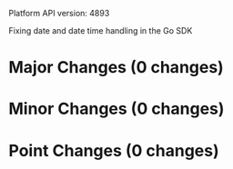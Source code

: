 Platform API version: 4893


Fixing date and date time handling in the Go SDK

# Major Changes (0 changes)


# Minor Changes (0 changes)


# Point Changes (0 changes)

